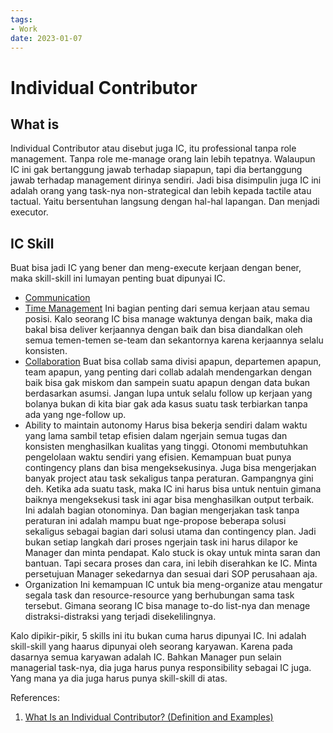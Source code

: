 ```yaml
---
tags:
- Work
date: 2023-01-07
---
```


# Individual Contributor

## What is

Individual Contributor atau disebut juga IC, itu professional tanpa role management. Tanpa role me-manage orang lain lebih tepatnya. Walaupun IC ini gak bertanggung jawab terhadap siapapun, tapi dia bertanggung jawab terhadap management dirinya sendiri. Jadi bisa disimpulin juga IC ini adalah orang yang task-nya non-strategical dan lebih kepada tactile atau tactual. Yaitu bersentuhan langsung dengan hal-hal lapangan. Dan menjadi executor.



## IC Skill

Buat bisa jadi IC yang bener dan meng-execute kerjaan dengan bener, maka skill-skill ini lumayan penting buat dipunyai IC.
- [Communication](Communication/Communication%20%E2%80%94%20Communicate.md)
- [Time Management](Time%20Management/Time%20Management%20Index.md)
    Ini bagian penting dari semua kerjaan atau semau posisi. Kalo seorang IC bisa manage waktunya dengan baik, maka dia bakal bisa deliver kerjaannya dengan baik dan bisa diandalkan oleh semua temen-temen se-team dan sekantornya karena kerjaannya selalu konsisten.
- [Collaboration](Work/Work%20Index.md)
    Buat bisa collab sama divisi apapun, departemen apapun, team apapun, yang penting dari collab adalah mendengarkan dengan baik bisa gak miskom dan sampein suatu apapun dengan data bukan berdasarkan asumsi. Jangan lupa untuk selalu follow up kerjaan yang bolanya bukan di kita biar gak ada kasus suatu task terbiarkan tanpa ada yang nge-follow up.
- Ability to maintain autonomy
    Harus bisa bekerja sendiri dalam waktu yang lama sambil tetap efisien dalam ngerjain semua tugas dan konsisten menghasilkan kualitas yang tinggi. Otonomi membutuhkan pengelolaan waktu sendiri yang efisien. Kemampuan buat punya contingency plans dan bisa mengeksekusinya. Juga bisa mengerjakan banyak project atau task sekaligus tanpa peraturan.
    Gampangnya gini deh. Ketika ada suatu task, maka IC ini harus bisa untuk nentuin gimana baiknya mengeksekusi task ini agar bisa menghasilkan output terbaik. Ini adalah bagian otonominya. Dan bagian mengerjakan task tanpa peraturan ini adalah mampu buat nge-propose beberapa solusi sekaligus sebagai bagian dari solusi utama dan contingency plan. Jadi bukan setiap langkah dari proses ngerjain task ini harus dilapor ke Manager dan minta pendapat. Kalo stuck is okay untuk minta saran dan bantuan. Tapi secara proses dan cara, ini lebih diserahkan ke IC.
    Minta persetujuan Manager sekedarnya dan sesuai dari SOP perusahaan aja.
- Organization
    Ini kemampuan IC untuk bia meng-organize atau mengatur segala task dan resource-resource yang berhubungan sama task tersebut. Gimana seorang IC bisa manage to-do list-nya dan menage distraksi-distraksi yang terjadi disekelilingnya.

Kalo dipikir-pikir, 5 skills ini itu bukan cuma harus dipunyai IC. Ini adalah skill-skill yang haarus dipunyai oleh seorang karyawan. Karena pada dasarnya semua karyawan adalah IC. Bahkan Manager pun selain managerial task-nya, dia juga harus punya responsibility sebagai IC juga. Yang mana ya dia juga harus punya skill-skill di atas.



References:
1. [What Is an Individual Contributor? (Definition and Examples)](https://www.indeed.com/career-advice/finding-a-job/what-is-an-individual-contributor)
